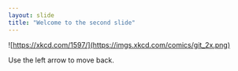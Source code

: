 ```yaml
--- 
layout: slide
title: "Welcome to the second slide"
---
```


![https://xkcd.com/1597/](https://imgs.xkcd.com/comics/git_2x.png)

Use the left arrow to move back.
